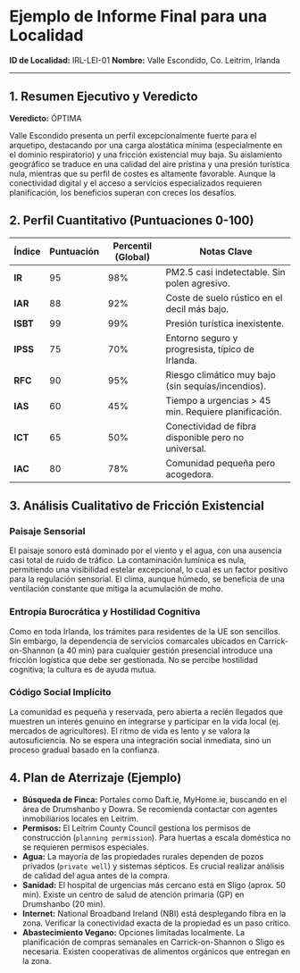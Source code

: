 # Ejemplo de Informe Final para una Localidad

**ID de Localidad:** IRL-LEI-01
**Nombre:** Valle Escondido, Co. Leitrim, Irlanda

---

## 1. Resumen Ejecutivo y Veredicto

**Veredicto:** ÓPTIMA

Valle Escondido presenta un perfil excepcionalmente fuerte para el arquetipo, destacando por una carga alostática mínima (especialmente en el dominio respiratorio) y una fricción existencial muy baja. Su aislamiento geográfico se traduce en una calidad del aire prístina y una presión turística nula, mientras que su perfil de costes es altamente favorable. Aunque la conectividad digital y el acceso a servicios especializados requieren planificación, los beneficios superan con creces los desafíos.

## 2. Perfil Cuantitativo (Puntuaciones 0-100)

| Índice | Puntuación | Percentil (Global) | Notas Clave                                       |
| ------ | ---------- | ------------------ | ------------------------------------------------- |
| **IR** | 95         | 98%                | PM2.5 casi indetectable. Sin polen agresivo.      |
| **IAR**| 88         | 92%                | Coste de suelo rústico en el decil más bajo.      |
| **ISBT**| 99         | 99%                | Presión turística inexistente.                    |
| **IPSS**| 75         | 70%                | Entorno seguro y progresista, típico de Irlanda.  |
| **RFC**| 90         | 95%                | Riesgo climático muy bajo (sin sequías/incendios).|
| **IAS**| 60         | 45%                | Tiempo a urgencias > 45 min. Requiere planificación. |
| **ICT**| 65         | 50%                | Conectividad de fibra disponible pero no universal.|
| **IAC**| 80         | 78%                | Comunidad pequeña pero acogedora.                 |

## 3. Análisis Cualitativo de Fricción Existencial

### Paisaje Sensorial
El paisaje sonoro está dominado por el viento y el agua, con una ausencia casi total de ruido de tráfico. La contaminación lumínica es nula, permitiendo una visibilidad estelar excepcional, lo cual es un factor positivo para la regulación sensorial. El clima, aunque húmedo, se beneficia de una ventilación constante que mitiga la acumulación de moho.

### Entropía Burocrática y Hostilidad Cognitiva
Como en toda Irlanda, los trámites para residentes de la UE son sencillos. Sin embargo, la dependencia de servicios comarcales ubicados en Carrick-on-Shannon (a 40 min) para cualquier gestión presencial introduce una fricción logística que debe ser gestionada. No se percibe hostilidad cognitiva; la cultura es de ayuda mutua.

### Código Social Implícito
La comunidad es pequeña y reservada, pero abierta a recién llegados que muestren un interés genuino en integrarse y participar en la vida local (ej. mercados de agricultores). El ritmo de vida es lento y se valora la autosuficiencia. No se espera una integración social inmediata, sino un proceso gradual basado en la confianza.

## 4. Plan de Aterrizaje (Ejemplo)

*   **Búsqueda de Finca:** Portales como Daft.ie, MyHome.ie, buscando en el área de Drumshanbo y Dowra. Se recomienda contactar con agentes inmobiliarios locales en Leitrim.
*   **Permisos:** El Leitrim County Council gestiona los permisos de construcción (`planning permission`). Para huertas a escala doméstica no se requieren permisos especiales.
*   **Agua:** La mayoría de las propiedades rurales dependen de pozos privados (`private well`) y sistemas sépticos. Es crucial realizar análisis de calidad del agua antes de la compra.
*   **Sanidad:** El hospital de urgencias más cercano está en Sligo (aprox. 50 min). Existe un centro de salud de atención primaria (GP) en Drumshanbo (20 min).
*   **Internet:** National Broadband Ireland (NBI) está desplegando fibra en la zona. Verificar la conectividad exacta de la propiedad es un paso crítico.
*   **Abastecimiento Vegano:** Opciones limitadas localmente. La planificación de compras semanales en Carrick-on-Shannon o Sligo es necesaria. Existen cooperativas de alimentos orgánicos que entregan en la zona.
